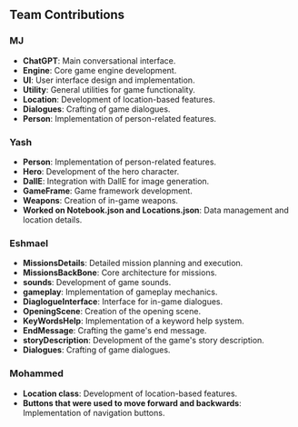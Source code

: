 ## Team Contributions

### MJ
- **ChatGPT**: Main conversational interface.
- **Engine**: Core game engine development.
- **UI**: User interface design and implementation.
- **Utility**: General utilities for game functionality.
- **Location**: Development of location-based features.
- **Dialogues**: Crafting of game dialogues.
- **Person**: Implementation of person-related features.

### Yash
- **Person**: Implementation of person-related features.
- **Hero**: Development of the hero character.
- **DallE**: Integration with DallE for image generation.
- **GameFrame**: Game framework development.
- **Weapons**: Creation of in-game weapons.
- **Worked on Notebook.json and Locations.json**: Data management and location details.

### Eshmael
- **MissionsDetails**: Detailed mission planning and execution.
- **MissionsBackBone**: Core architecture for missions.
- **sounds**: Development of game sounds.
- **gameplay**: Implementation of gameplay mechanics.
- **DiaglogueInterface**: Interface for in-game dialogues.
- **OpeningScene**: Creation of the opening scene.
- **KeyWordsHelp**: Implementation of a keyword help system.
- **EndMessage**: Crafting the game's end message.
- **storyDescription**: Development of the game's story description.
- **Dialogues**: Crafting of game dialogues.

### Mohammed
- **Location class**: Development of location-based features.
- **Buttons that were used to move forward and backwards**: Implementation of navigation buttons.
